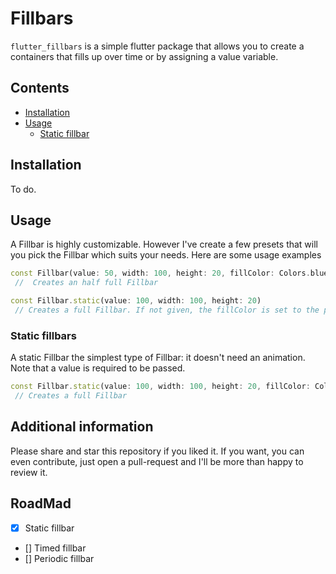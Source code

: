 <!--
This README describes the package. If you publish this package to pub.dev,
this README's contents appear on the landing page for your package.

For information about how to write a good package README, see the guide for
[writing package pages](https://dart.dev/guides/libraries/writing-package-pages).

For general information about developing packages, see the Dart guide for
[creating packages](https://dart.dev/guides/libraries/create-library-packages)
and the Flutter guide for
[developing packages and plugins](https://flutter.dev/developing-packages).
-->
# Fillbars

`flutter_fillbars` is a simple flutter package that allows you to create a containers 
that fills up over time or by assigning a value variable.

## Contents

- [Installation](#installation)
- [Usage](#usage)
  - [Static fillbar](#static-fillbars)


## Installation

To do.

## Usage

A Fillbar is highly customizable. However I've create a few presets that will you pick the Fillbar which suits your needs. Here are some usage examples

```dart
const Fillbar(value: 50, width: 100, height: 20, fillColor: Colors.blue,)
 //  Creates an half full Fillbar

const Fillbar.static(value: 100, width: 100, height: 20)
 // Creates a full Fillbar. If not given, the fillColor is set to the primary color.
```

### Static fillbars

A static Fillbar the simplest type of Fillbar: it doesn't need an animation. Note that a value is required to be passed.

```dart
const Fillbar.static(value: 100, width: 100, height: 20, fillColor: Colors.amber)
 // Creates a full Fillbar
```

## Additional information

Please share and star this repository if you liked it. 
If you want, you can even contribute, just open a pull-request and I'll be more than happy to review it.

## RoadMad

- [X] Static fillbar
- [] Timed fillbar
- [] Periodic fillbar